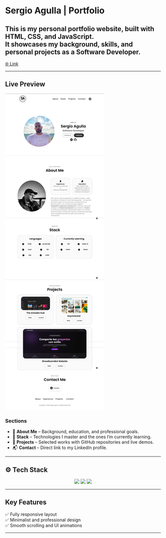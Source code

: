 #  Sergio Agulla | Portfolio

This is my **personal portfolio website**, built with **HTML**, **CSS**, and **JavaScript**.  
It showcases my background, skills, and personal projects as a **Software Developer**.
--
[🌐 Link](https://sergioagulla.dev)

---

## Live Preview


  ![Site preview](./assets/preview.png)
  

### Sections
- 🧠 **About Me** – Background, education, and professional goals.  
- 🧰 **Stack** – Technologies I master and the ones I’m currently learning.  
- 💼 **Projects** – Selected works with GitHub repositories and live demos.  
- 📬 **Contact** – Direct link to my LinkedIn profile.

---

## ⚙️ Tech Stack

<div align="center">
<img src="https://cdn.jsdelivr.net/gh/devicons/devicon/icons/html5/html5-original.svg" width="50"/>
  <img src="https://cdn.jsdelivr.net/gh/devicons/devicon/icons/css3/css3-original.svg" width="50"/>
  <img src="https://cdn.jsdelivr.net/gh/devicons/devicon/icons/javascript/javascript-original.svg" width="50"/>
</div>

---

##  Key Features

✅ Fully responsive layout  
✅ Minimalist and professional design  
✅ Smooth scrolling and UI animations  


---
